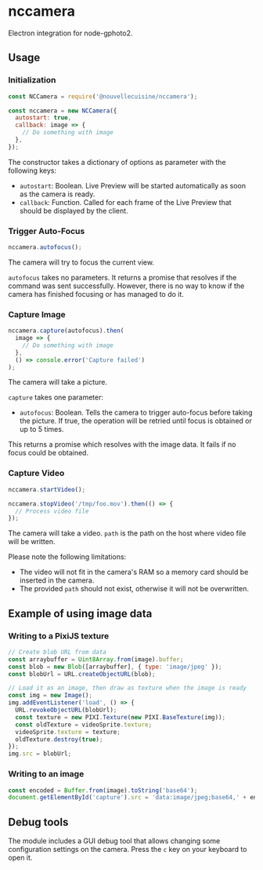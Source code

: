 # nccamera

Electron integration for node-gphoto2.

## Usage

### Initialization

```javascript
const NCCamera = require('@nouvellecuisine/nccamera');

const nccamera = new NCCamera({
  autostart: true,
  callback: image => {
    // Do something with image
  },
});
```

The constructor takes a dictionary of options as parameter with the following keys:

- `autostart`: Boolean. Live Preview will be started automatically as soon as
  the camera is ready.
- `callback`: Function. Called for each frame of the Live Preview that should
  be displayed by the client.

### Trigger Auto-Focus

```javascript
nccamera.autofocus();
```

The camera will try to focus the current view.

`autofocus` takes no parameters. It returns a promise that resolves if
the command was sent successfully. However, there is no way to know
if the camera has finished focusing or has managed to do it.

### Capture Image

```javascript
nccamera.capture(autofocus).then(
  image => {
    // Do something with image
  },
  () => console.error('Capture failed')
);
```

The camera will take a picture.

`capture` takes one parameter:

- `autofocus`: Boolean. Tells the camera to trigger auto-focus before taking the
  picture. If true, the operation will be retried until focus is obtained or up to
  5 times.

This returns a promise which resolves with the image data. It fails if no focus
could be obtained.

### Capture Video

```javascript
nccamera.startVideo();

nccamera.stopVideo('/tmp/foo.mov').then(() => {
  // Process video file
});
```

The camera will take a video. `path` is the path on the host where video file will
be written.

Please note the following limitations:

- The video will not fit in the camera's RAM so a memory card should be inserted in
  the camera.
- The provided `path` should not exist, otherwise it will not be overwritten.

## Example of using image data

### Writing to a PixiJS texture

```javascript
// Create blob URL from data
const arraybuffer = Uint8Array.from(image).buffer;
const blob = new Blob([arraybuffer], { type: 'image/jpeg' });
const blobUrl = URL.createObjectURL(blob);

// Load it as an image, then draw as texture when the image is ready
const img = new Image();
img.addEventListener('load', () => {
  URL.revokeObjectURL(blobUrl);
  const texture = new PIXI.Texture(new PIXI.BaseTexture(img));
  const oldTexture = videoSprite.texture;
  videoSprite.texture = texture;
  oldTexture.destroy(true);
});
img.src = blobUrl;
```

### Writing to an image

```javascript
const encoded = Buffer.from(image).toString('base64');
document.getElementById('capture').src = 'data:image/jpeg;base64,' + encoded;
```

## Debug tools

The module includes a GUI debug tool that allows changing some configuration
settings on the camera. Press the `c` key on your keyboard to open it.
